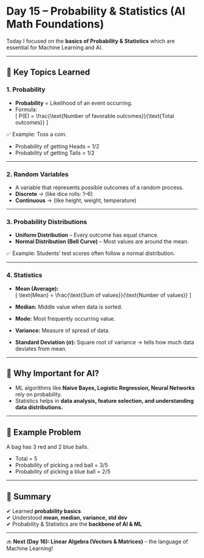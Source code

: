 # Day 15 – Probability & Statistics (AI Math Foundations)

Today I focused on the **basics of Probability & Statistics** which are essential for Machine Learning and AI.

---

## 📌 Key Topics Learned

### 1. Probability
- **Probability** = Likelihood of an event occurring.
- Formula:  
  \[
  P(E) = \frac{\text{Number of favorable outcomes}}{\text{Total outcomes}}
  \]

✅ Example: Toss a coin.  
- Probability of getting Heads = 1/2  
- Probability of getting Tails = 1/2  

---

### 2. Random Variables
- A variable that represents possible outcomes of a random process.  
- **Discrete** → (like dice rolls: 1–6)  
- **Continuous** → (like height, weight, temperature)  

---

### 3. Probability Distributions
- **Uniform Distribution** – Every outcome has equal chance.  
- **Normal Distribution (Bell Curve)** – Most values are around the mean.  

✅ Example: Students’ test scores often follow a normal distribution.  

---

### 4. Statistics
- **Mean (Average):**  
  \[
  \text{Mean} = \frac{\text{Sum of values}}{\text{Number of values}}
  \]

- **Median:** Middle value when data is sorted.  
- **Mode:** Most frequently occurring value.  
- **Variance:** Measure of spread of data.  
- **Standard Deviation (σ):** Square root of variance → tells how much data deviates from mean.  

---

## 🔑 Why Important for AI?
- ML algorithms like **Naive Bayes, Logistic Regression, Neural Networks** rely on probability.  
- Statistics helps in **data analysis, feature selection, and understanding data distributions.**

---

## 📝 Example Problem
A bag has 3 red and 2 blue balls.  
- Total = 5  
- Probability of picking a red ball = 3/5  
- Probability of picking a blue ball = 2/5  

---

## 🚀 Summary
✔ Learned **probability basics**  
✔ Understood **mean, median, variance, std dev**  
✔ Probability & Statistics are the **backbone of AI & ML**  

---

🔜 **Next (Day 16): Linear Algebra (Vectors & Matrices)** – the language of Machine Learning!